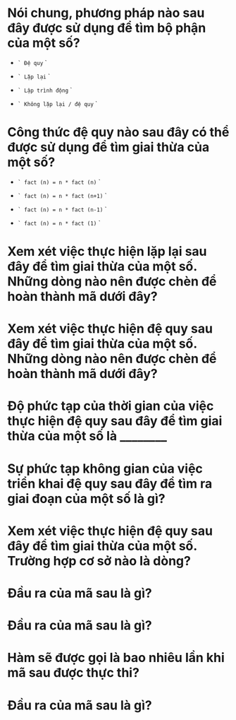 # Nói chung, phương pháp nào sau đây được sử dụng để tìm bộ phận của một số?

- `` `
  Đệ quy
  `` `

- `` `
  Lặp lại
  `` `

- `` `
  Lập trình động
  `` `

* `` `
  Không lặp lại / đệ quy
  `` `

# Công thức đệ quy nào sau đây có thể được sử dụng để tìm giai thừa của một số?

- `` `
  fact (n) = n * fact (n)
  `` `

- `` `
  fact (n) = n * fact (n+1)
  `` `

* `` `
  fact (n) = n * fact (n-1)
  `` `

- `` `
  fact (n) = n * fact (1)
  `` `

# Xem xét việc thực hiện lặp lại sau đây để tìm giai thừa của một số. Những dòng nào nên được chèn để hoàn thành mã dưới đây?

# Xem xét việc thực hiện đệ quy sau đây để tìm giai thừa của một số. Những dòng nào nên được chèn để hoàn thành mã dưới đây?

# Độ phức tạp của thời gian của việc thực hiện đệ quy sau đây để tìm giai thừa của một số là ________

# Sự phức tạp không gian của việc triển khai đệ quy sau đây để tìm ra giai đoạn của một số là gì?

# Xem xét việc thực hiện đệ quy sau đây để tìm giai thừa của một số. Trường hợp cơ sở nào là dòng?

# Đầu ra của mã sau là gì?

# Đầu ra của mã sau là gì?

# Hàm sẽ được gọi là bao nhiêu lần khi mã sau được thực thi?

# Đầu ra của mã sau là gì?
